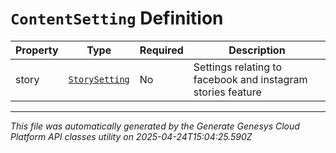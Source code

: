 # `ContentSetting` Definition

| Property | Type | Required | Description |
|----------|------|----------|-------------|
| story | [`StorySetting`](storysetting-definition.md) | No | Settings relating to facebook and instagram stories feature |

---

*This file was automatically generated by the Generate Genesys Cloud Platform API classes utility on 2025-04-24T15:04:25.590Z*